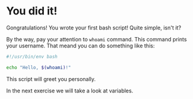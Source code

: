 # You did it!

Gongratulations! You wrote your first bash script! Quite simple, isn't it?

By the way, pay your attention to `whoami` command. This command prints your username. That meand you can do something like this:

```bash
#!/usr/bin/env bash

echo "Hello, $(whoami)!"
```

This script will greet you personally.

In the next exercise we will take a look at variables.
